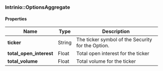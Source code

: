 

[//]: # (CLASS:Intrinio::OptionsAggregate)

[//]: # (KIND:object)

### Intrinio::OptionsAggregate

#### Properties

[//]: # (START_DEFINITION)

Name | Type | Description
------------ | ------------- | -------------
**ticker** | String | The ticker symbol of the Security for the Option. &nbsp;
**total_open_interest** | Float | Total open interest for the ticker &nbsp;
**total_volume** | Float | Total volume for the ticker &nbsp;

[//]: # (END_DEFINITION)



